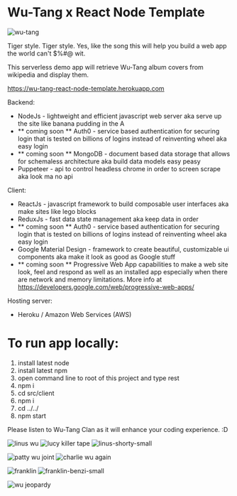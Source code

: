 # Wu-Tang x React Node Template

![wu-tang](https://user-images.githubusercontent.com/1335262/44062950-81424b5e-9f2c-11e8-88a1-88341217f6a1.jpg)

Tiger style. Tiger style. Yes, like the song this will help you build a web app the world can't $%#@ wit.

This serverless demo app will retrieve Wu-Tang album covers from wikipedia and display them.

https://wu-tang-react-node-template.herokuapp.com

Backend:

- NodeJs - lightweight and efficient javascript web server aka serve up the site like banana pudding in the A
- ** coming soon ** Auth0 - service based authentication for securing login that is tested on billions of logins instead of reinventing wheel aka easy login
- ** coming soon ** MongoDB - document based data storage that allows for schemaless architecture aka build data models easy peasy
- Puppeteer - api to control headless chrome in order to screen scrape aka look ma no api

Client:

- ReactJs - javascript framework to build composable user interfaces aka make sites like lego blocks
- ReduxJs - fast data state management aka keep data in order
- ** coming soon ** Auth0 - service based authentication for securing login that is tested on billions of logins instead of reinventing wheel aka easy login
- Google Material Design - framework to create beautiful, customizable ui components aka make it look as good as Google stuff
- ** coming soon ** Progressive Web App capabilities to make a web site look, feel and respond as well as an installed app especially when there are network and memory limitations.  More info at https://developers.google.com/web/progressive-web-apps/

Hosting server:

- Heroku / Amazon Web Services (AWS)

# To run app locally:

1. install latest node
2. install latest npm
3. open command line to root of this project and type rest
4. npm i
5. cd src/client
6. npm i
7. cd ../../
8. npm start

Please listen to Wu-Tang Clan as it will enhance your coding experience. :D

![linus wu](https://user-images.githubusercontent.com/1335262/44238981-06b44580-a185-11e8-92e1-55d460c3b81e.png) 
![lucy killer tape](https://user-images.githubusercontent.com/1335262/44238991-16cc2500-a185-11e8-9abe-145d2d9619ba.png)
![linus-shorty-small](https://user-images.githubusercontent.com/1335262/65600046-498e4280-df6d-11e9-9b5d-fda1ef93022b.jpg)

![patty wu joint](https://user-images.githubusercontent.com/1335262/44239019-34998a00-a185-11e8-8887-3e96ddbe1a10.png) 
![charlie wu again](https://user-images.githubusercontent.com/1335262/44239031-44b16980-a185-11e8-8f2e-6df34589f1e5.png)

![franklin](https://user-images.githubusercontent.com/1335262/44304912-5be48880-a338-11e8-935c-d28553a8788a.png)
![franklin-benzi-small](https://user-images.githubusercontent.com/1335262/65600080-66c31100-df6d-11e9-9372-430292f1361f.jpg)

![wu jeopardy](https://user-images.githubusercontent.com/1335262/44239056-6874af80-a185-11e8-9c5b-b85d8633925f.png)
